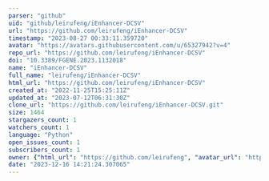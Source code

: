 ```yaml
---
parser: "github"
uid: "github/leirufeng/iEnhancer-DCSV"
url: "https://github.com/leirufeng/iEnhancer-DCSV"
timestamp: "2023-08-27 00:33:11.359720"
avatar: "https://avatars.githubusercontent.com/u/65327942?v=4"
repo_url: "https://github.com/leirufeng/iEnhancer-DCSV"
doi: "10.3389/FGENE.2023.1132018"
name: "iEnhancer-DCSV"
full_name: "leirufeng/iEnhancer-DCSV"
html_url: "https://github.com/leirufeng/iEnhancer-DCSV"
created_at: "2022-11-25T15:25:11Z"
updated_at: "2023-07-12T06:31:30Z"
clone_url: "https://github.com/leirufeng/iEnhancer-DCSV.git"
size: 1464
stargazers_count: 1
watchers_count: 1
language: "Python"
open_issues_count: 1
subscribers_count: 1
owner: {"html_url": "https://github.com/leirufeng", "avatar_url": "https://avatars.githubusercontent.com/u/65327942?v=4", "login": "leirufeng", "type": "User"}
date: "2023-12-16 14:21:24.307065"
---
```

